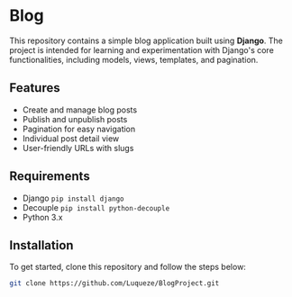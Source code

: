 # Blog

This repository contains a simple blog application built using **Django**. The project is intended for learning and experimentation with Django's core functionalities, including models, views, templates, and pagination.

## Features

- Create and manage blog posts
- Publish and unpublish posts
- Pagination for easy navigation
- Individual post detail view
- User-friendly URLs with slugs

## Requirements 
- Django `pip install django`
- Decouple `pip install python-decouple`
- Python 3.x


## Installation

To get started, clone this repository and follow the steps below:

```bash
git clone https://github.com/Luqueze/BlogProject.git
